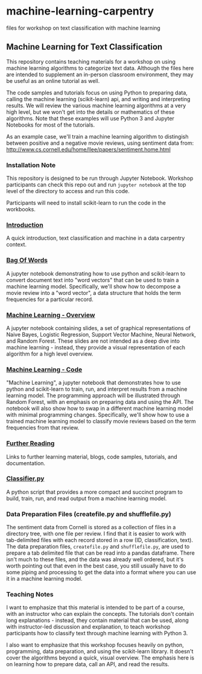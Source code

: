 # machine-learning-carpentry
files for workshop on text classification with machine learning
 
## Machine Learning for Text Classification
This repository contains teaching materials for a workshop on using machine learning algorithms to categorize text data. Although the files here are intended to supplement an in-person classroom environment, they may be useful as an online tutorial as well.

The code samples and tutorials focus on using Python to preparing data, calling the machine learning (scikit-learn) api, and writing and interpreting results. We will review the various machine learning algorithms at a very high level, but we won't get into the details or mathematics of these algorithms. Note that these examples will use Python 3 and Jupyter Notebooks for most of the tutorials.

As an example case, we'll train a machine learning algorithm to distingish between positive and a negative movie reviews, using sentiment data from:
http://www.cs.cornell.edu/home/llee/papers/sentiment.home.html

### Installation Note
This repository is designed to be run through Jupyter Notebook.  Workshop participants can check this repo out and run `jupyter notebook` at the top level of the directory to access and run this code. 

Participants will need to install scikit-learn to run the code in the workbooks.  

### [Introduction](Overview.ipynb)
A quick introduction, text classification and machine in a data carpentry context. 

### [Bag Of Words](BagOfWords.ipynb)
A jupyter notebook demonstrating how to use python and scikit-learn to convert document text into "word vectors" that can be used to train a machine learning model. Specifically, we'll show how to decompose a movie review into a "word vector", a data structure that holds the term frequencies for a particular record.

### [Machine Learning - Overview](supervised_learning_visuals)
A jupyter notebook containing slides, a set of graphical representations of Naive Bayes, Logistic Regression, Support Vector Machine, Neural Network, and Random Forest. These slides are not intended as a deep dive into machine learning - instead, they provide a visual representation of each algorithm for a high level overview.

### [Machine Learning - Code](MachineLearning.ipynb)
"Machine Learning", a jupyter notebook that demonstrates how to use python and scikit-learn to train, run, and interpret results from a machine learning model. The programming approach will be illustrated through Random Forest, with an emphasis on preparing data and using the API. The notebook will also show how to swap in a different machine learning model with minimal programming changes. Specifically, we'll show how to use a trained machine learning model to classify movie reviews based on the term frequencies from that review.

### [Further Reading](recommended-reading.ipynb)
Links to further learning material, blogs, code samples, tutorials, and documentation.

### [Classifier.py](Classifier.py)
A python script that provides a more compact and succinct program to build, train, run, and read output from a machine learning model.

### Data Preparation Files (createfile.py and shufflefile.py)
The sentiment data from Cornell is stored as a collection of files in a directory tree, with one file per review. I find that it is easier to work with tab-delimited files with each record stored in a row (ID, classification, text). The data preparation files, `createfile.py` and `shufflefile.py`, are used to prepare a tab delimited file that can be read into a pandas dataframe. There isn't much to these files, and the data was already well ordered, but it's worth pointing out that even in the best case, you still usually have to do some piping and processing to get the data into a format where you can use it in a machine learning model.

### Teaching Notes
I want to emphasize that this material is intended to be part of a course, with an instructor who can explain the concepts. The tutorials don't contain long explanations - instead, they contain material that can be used, along with instructor-led discussion and explanation, to teach workshop participants how to classify text through machine learning with Python 3.

I also want to emphasize that this workshop focuses heavily on python, programming, data preparation, and using the scikit-learn library. It doesn't cover the algorithms beyond a quick, visual overview. The emphasis here is on learning how to prepare data, call an API, and read the results.
